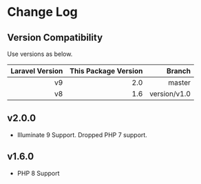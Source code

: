 # Change Log

## Version Compatibility

Use versions as below.

| Laravel Version | This Package Version               | Branch         |
| ---------------:| ----------------------------------:|---------------:|
| v9              | 2.0                                | master         |  
| v8              | 1.6                                | version/v1.0   |  

## v2.0.0
- Illuminate 9 Support. Dropped PHP 7 support.

## v1.6.0
- PHP 8 Support